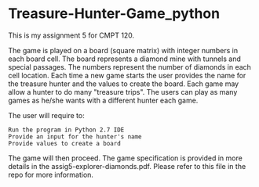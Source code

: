 # Treasure-Hunter-Game_python
This is my assignment 5 for CMPT 120.

The game is played on a board (square matrix) with integer numbers in each board cell. 
The board represents a diamond mine with tunnels and special passages.
The numbers represent the number of diamonds in each cell location.
Each time a new game starts the user provides the name for the treasure hunter and the values to create the board.
Each game may allow a hunter to do many "treasure trips".
The users can play as many games as he/she wants with a different hunter each game.

The user will require to:
  
    Run the program in Python 2.7 IDE
    Provide an input for the hunter's name
    Provide values to create a board
 
The game will then proceed.
The game specification is provided in more details in the assig5-explorer-diamonds.pdf.
Please refer to this file in the repo for more information.

    
